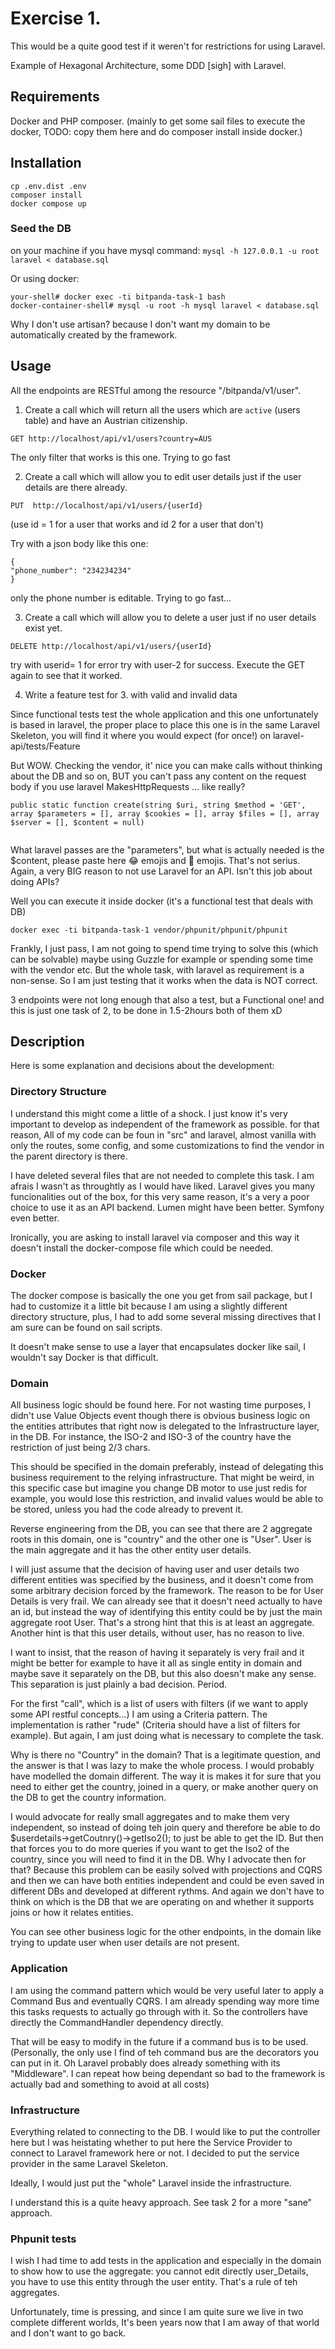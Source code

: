 # Exercise 1.

This would be a quite good test if it weren't for restrictions for using Laravel.

Example of Hexagonal Architecture, some DDD [sigh] with Laravel.

## Requirements

Docker and PHP composer. 
(mainly to get some sail files to execute the docker, TODO: copy them here
and do composer install inside docker.)

## Installation


```
cp .env.dist .env
composer install
docker compose up
```

### Seed the DB
on your machine if you have mysql command:
`mysql -h 127.0.0.1 -u root laravel < database.sql`

Or using docker:

```
your-shell# docker exec -ti bitpanda-task-1 bash
docker-container-shell# mysql -u root -h mysql laravel < database.sql
```

Why I don't use artisan? because I don't want my domain to be automatically created by the framework.

## Usage

All the endpoints are RESTful among the resource "/bitpanda/v1/user".

1. Create a call which will return all the users which are `active` (users table) and have an Austrian citizenship.

`GET http://localhost/api/v1/users?country=AUS`

The only filter that works is this one. Trying to go fast


2. Create a call which will allow you to edit user details just if the user details are there already.

`PUT  http://localhost/api/v1/users/{userId}`

(use id = 1 for a user that works and id 2 for a user that don't)

Try with a json body like this one:

```
{
"phone_number": "234234234"
}
```

only the phone number is editable. Trying to go fast...

3. Create a call which will allow you to delete a user just if no user details exist yet.
  
`DELETE http://localhost/api/v1/users/{userId}`

try with userid= 1 for error
try with user-2 for success. Execute the GET again to see that it worked.

4. Write a feature test for 3. with valid and invalid data


Since functional tests test the whole application and this one unfortunately is based in laravel,
the proper place to place this one is in the same Laravel Skeleton, you will find it where
you would expect (for once!) on laravel-api/tests/Feature

But WOW. Checking the vendor, it' nice you can make calls without thinking about the DB and so on, BUT you can't
pass any content on the request body if you use laravel MakesHttpRequests ... like really?

```
public static function create(string $uri, string $method = 'GET', array $parameters = [], array $cookies = [], array $files = [], array $server = [], $content = null)
    
```
What laravel passes are the "parameters", but what is actually needed is the $content, 
please paste here :joy: emojis and :rofl: emojis. That's not serius. Again, a very BIG
reason to not use Laravel for an API. Isn't this job about doing APIs?

Well you can execute it inside docker (it's a functional test that deals with DB)
```
docker exec -ti bitpanda-task-1 vendor/phpunit/phpunit/phpunit
```

Frankly, I just pass, I am not going to spend time trying to solve this (which can be solvable)
maybe using Guzzle for example or spending some time with the vendor etc. But the whole
task, with laravel as requirement is a non-sense. So I am just testing
that it works when the data is NOT correct.

3 endpoints were not long enough that also a test, but a Functional one!
and this is just one task of 2, to be done in 1.5-2hours both of them xD

## Description

Here is some explanation and decisions about the development:

###  Directory Structure

I understand this might come a little of a shock. I just know it's very important to develop as independent
of the framework as possible. for that reason, All of my code can be foun in "src" and laravel, almost vanilla
with only the routes, some config, and some customizations to find the vendor in the parent directory
is there.

I have deleted several files that are not needed to complete this task. I am afrais I wasn't as throughtly as I would 
have liked. Laravel gives you many funcionalities out of the box, for this very same reason, it's a very a poor choice
to use it as an API backend. Lumen might have been better. Symfony even better.

Ironically, you are asking to install laravel via composer and this way it doesn't install the docker-compose file
which could be needed.

### Docker

The docker compose is basically the one you get from sail package, but I had to customize it a little bit
because I am using a slightly different directory structure, plus, I had to add some several
missing directives that I am sure can be found on sail scripts.

It doesn't make sense to use a layer that encapsulates docker like sail, I wouldn't say Docker is that difficult.


### Domain

All business logic should be found here. For not wasting time purposes, I didn't use Value Objects
event though there is obvious business logic on the entities attributes that right
now is delegated to the Infrastructure layer, in the DB. For instance, the ISO-2 and
ISO-3 of the country have the restriction of just being 2/3 chars.

This should be specified in the domain preferably, instead of delegating this business
requirement to the relying infrastructure. That might be weird, in this specific case
but imagine you change DB motor to use just redis for example, you would lose this
restriction, and invalid values would be able to be stored, unless you had the code
already to prevent it.

Reverse engineering from the DB, you can see that there are 2 aggregate roots in this domain,
one is "country" and the other one is "User". User is the main aggregate and it has the other
entity user details.

I will just assume that the decision of having user and user details two different entities
was specified by the business, and it doesn't come from some arbitrary decision forced by
the framework. The reason to be for User Details is very frail. We can already see that
it doesn't need actually to have an id, but instead the way of identifying this entity
could be by just the main aggregate root User. That's a strong hint that this is at least
an aggregate. Another hint is that this user details, without user, has no reason to live.

I want to insist, that the reason of having it separately is very frail and it might be better
for example to have it all as single entity in domain and maybe save it separately on the DB, but this also
doesn't make any sense. This separation is just plainly a bad decision. Period.

For the first "call", which is a list of users with filters (if we want to apply some API restful concepts...)
I am using a Criteria pattern. The implementation is rather "rude" (Criteria should have a list of filters
for example). But again, I am just doing what is necessary to complete the task.

Why is there no "Country" in the domain? That is a legitimate question, and the answer is that I was
lazy to make the whole process. I would probably have modelled the domain different. The way it is
makes it for sure that you need to either get the country, joined in a query, or make another
query on the DB to get the country information.

I would advocate for really small aggregates and to make them very independent, so instead of doing teh join query
and therefore be able to do $userdetails->getCoutnry()->getIso2(); to just be able to get the ID. But then
that forces you to do more queries if you want to get the Iso2 of the country, since you will need to find it in the DB.
Why I advocate then for that? Because this problem can be easily solved with projections and CQRS and then we
can have both entities independent and could be even saved in different DBs and developed at different rythms. And again
we don't have to think on which is the DB that we are operating on and whether it supports joins or how it relates
entities.

You can see other business logic for the other endpoints, 
in the domain like trying to update user when user details are not present.

### Application

I am using the command pattern which would be very useful later to apply a Command Bus
and eventually CQRS. I am already spending way more time this tasks requests
to actually go through with it. So the controllers have directly the CommandHandler dependency directly.

That will be easy to modify in the future if a command bus is to be used. (Personally, the only use
I find of teh command bus are the decorators you can put in it. Oh Laravel probably does already something
with its "Middleware". I can repeat how being dependant so bad to the framework is actually bad and something
to avoid at all costs)

### Infrastructure

Everything related to connecting to the DB. I would like to put the controller here but
I was heistating whether to put here the Service Provider to connect to Laravel framework here or not.
I decided to put the service provider in the same Laravel Skeleton.

Ideally, I would just put the "whole" Laravel inside the infrastructure.

I understand this is a quite heavy approach. See task 2 for a more "sane" approach.

### Phpunit tests

I wish I had time to add tests in the application and especially in the domain to show how to use
the aggregate: you cannot edit directly user_Details, you have to use this entity through
the user entity. That's a rule of teh aggregates.

Unfortunately, time is pressing, and since I am quite sure we live in two complete different worlds, It's been
years now that I am away of that world and I don't want to go back.

